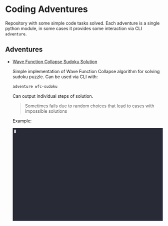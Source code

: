 # Coding Adventures

Repository with some simple code tasks solved. Each adventure is a single python
module, in some cases it provides some interaction via CLI `adventure`.

## Adventures

- [Wave Function Collapse Sudoku Solution](/adventure/wfc_sudoku.py)

  Simple implementation of Wave Function Collapse algorithm for solving sudoku
  puzzle. Can be used via CLI with:

  ```sh
  adventure wfc-sudoku
  ```

  Can output individual steps of solution.

  > Sometimes fails due to random choices that lead to cases with impossible
  > solutions

  Example:

  ![WFC Sudoku Example](./imgs/wfc-sudoku.gif)
